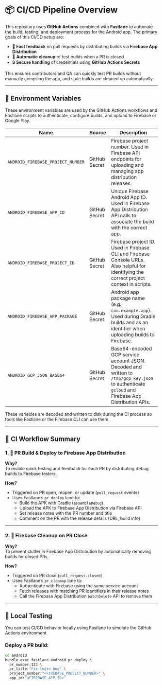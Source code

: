 # 📦 CI/CD Pipeline Overview

This repository uses **GitHub Actions** combined with **Fastlane** to automate the build, testing, and deployment process for the Android app. The primary goals of this CI/CD setup are:

- 🚀 **Fast feedback** on pull requests by distributing builds via **Firebase App Distribution**
- 🧹 **Automatic cleanup** of test builds when a PR is closed
- 🔒 **Secure handling** of credentials using **GitHub Actions Secrets**

This ensures contributors and QA can quickly test PR builds without manually compiling the app, and stale builds are cleaned up automatically.

---

## 🔧 Environment Variables

These environment variables are used by the GitHub Actions workflows and Fastlane scripts to authenticate, configure builds, and upload to Firebase or Google Play.

| Name                            | Source                | Description                                                                                                                                         |
|---------------------------------|-----------------------|-----------------------------------------------------------------------------------------------------------------------------------------------------|
| `ANDROID_FIREBASE_PROJECT_NUMBER`       | GitHub Secret  | Firebase project number. Used in Firebase API endpoints for uploading and managing app distribution releases.                                      |
| `ANDROID_FIREBASE_APP_ID`               | GitHub Secret | Unique Firebase Android App ID. Used in Firebase App Distribution API calls to associate the build with the correct app.                           |
| `ANDROID_FIREBASE_PROJECT_ID`           | GitHub Secret | Firebase project ID. Used in Firebase CLI and Firebase Console URLs. Also helpful for identifying the correct project context in scripts.          |
| `ANDROID_FIREBASE_APP_PACKAGE`          | GitHub Secret | Android app package name (e.g., `com.example.app`). Used during Gradle builds and as an identifier when uploading builds to Firebase.              |
| `ANDROID_GCP_JSON_BASE64`               | GitHub Secret         | Base64-encoded GCP service account JSON. Decoded and written to `/tmp/gcp_key.json` to authenticate `gcloud` and Firebase App Distribution APIs.   |                                                                |

These variables are decoded and written to disk during the CI process so tools like Fastlane or the Firebase CLI can use them.

---

## 🚀 CI Workflow Summary

### 1. 🔄 PR Build & Deploy to Firebase App Distribution

**Why?**  
To enable quick testing and feedback for each PR by distributing debug builds to Firebase testers.

**How?**
- Triggered on PR open, reopen, or update (`pull_request` events)
- Uses Fastlane’s `pr_deploy` lane to:
  - Build the APK with Gradle (`assembleDebug`)
  - Upload the APK to Firebase App Distribution via Firebase API
  - Set release notes with the PR number and title
  - Comment on the PR with the release details (URL, build info)

---

### 2. 🧹 Firebase Cleanup on PR Close

**Why?**  
To prevent clutter in Firebase App Distribution by automatically removing builds for closed PRs.

**How?**
- Triggered on PR close (`pull_request.closed`)
- Uses Fastlane’s `pr_cleanup` lane to:
  - Authenticate with Firebase using the same service account
  - Fetch releases with matching PR identifiers in their release notes
  - Call the Firebase App Distribution `batchDelete` API to remove them

---

## 🧪 Local Testing

You can test CI/CD behavior locally using Fastlane to simulate the GitHub Actions environment.

### Deploy a PR build:

```bash
cd android
bundle exec fastlane android pr_deploy \
  pr_number:123 \
  pr_title:"Fix login bug" \
  project_number:"<FIREBASE_PROJECT_NUMBER>" \
  app_id:"<FIREBASE_APP_ID>"
